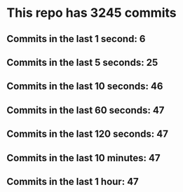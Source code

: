 # This repo has 3245 commits

## Commits in the last 1 second: 6
## Commits in the last 5 seconds: 25
## Commits in the last 10 seconds: 46
## Commits in the last 60 seconds: 47
## Commits in the last 120 seconds: 47
## Commits in the last 10 minutes: 47
## Commits in the last 1 hour: 47
